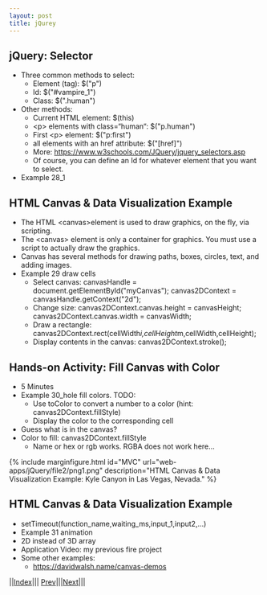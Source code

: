 ```yaml
---
layout: post
title: jQurey
---
```


## jQuery: Selector
* Three common methods to select:
  * Element (tag): $("p")
  * Id: $("#vampire_1")
  * Class: $(".human")
* Other methods:
  * Current HTML element: $(this)
  * &lt;p&gt; elements with class=“human“: $("p.human") 
  * First &lt;p&gt; element: $("p:first")
  * all elements with an href attribute: $("&#91;href&#93;")
  * More: <https://www.w3schools.com/JQuery/jquery_selectors.asp>
  * Of course, you can define an Id for whatever element that you want to select.
* Example 28_1

## HTML Canvas & Data Visualization Example
* The HTML &lt;canvas&gt;element is used to draw graphics, on the fly, via scripting.
* The &lt;canvas&gt; element is only a container for graphics. You must use a script to actually draw the graphics.
* Canvas has several methods for drawing paths, boxes, circles, text, and adding images.
* Example 29 draw cells
  * Select canvas: canvasHandle = document.getElementById("myCanvas"); canvas2DContext = canvasHandle.getContext("2d");
  * Change size: canvas2DContext.canvas.height = canvasHeight; canvas2DContext.canvas.width  = canvasWidth;
  * Draw a rectangle: canvas2DContext.rect(cellWidth*i,cellHeight*m,cellWidth,cellHeight);
  * Display contents in the canvas: canvas2DContext.stroke();
  
## Hands-on Activity: Fill Canvas with Color
* 5 Minutes
* Example 30_hole fill colors. TODO:
  * Use toColor to convert a number to a color (hint: canvas2DContext.fillStyle)
  * Display the color to the corresponding cell
* Guess what is in the canvas?
* Color to fill: canvas2DContext.fillStyle
  * Name or hex or rgb works. RGBA does not work here…
  
{% include marginfigure.html id="MVC" url="web-apps/jQuery/file2/png1.png" description="HTML Canvas & Data Visualization Example: Kyle Canyon in Las Vegas, Nevada." %}

## HTML Canvas & Data Visualization Example
* setTimeout(function_name,waiting_ms,input_1,input2,…)
* Example 31 animation
* 2D instead of 3D array
* Application Video: my previous fire project
* Some other examples: 
  * <https://davidwalsh.name/canvas-demos>


||[Index](../../../)||| [Prev](../file1/)|||[Next](../file3/)|||





